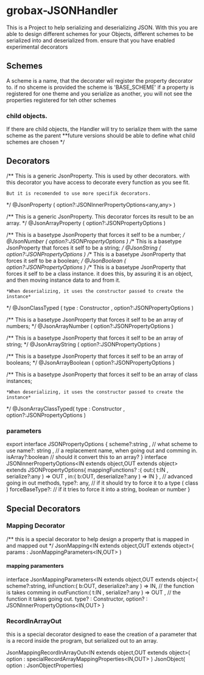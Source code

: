 # grobax-JSONHandler
This is a Project to help serializing and deserializing JSON.
With this you are able to design different schemes for your Objects, different schemes to be serialized into and deserialized from.
ensure that you have enabled experimental decorators 

## Schemes 
A scheme is a name, that the decorater wil register the property decorator to.
if no shceme is provided the scheme is 'BASE_SCHEME'
if a property is registered for one theme and you serialize as another, you will not see the properties registered for teh other schemes

### child objects.
If there are child objects, the Handler will try to serialize them with the same scheme as the parent 
**future versions should be able to define what child schemes are chosen */

## Decorators 

/**
	This is a generic JsonProperty. This is used by other decorators. 
	with this decorator you have access to decorate every function as you see fit. 

	But it is recomended to use more specifik decorators.
*/
@JsonProperty		( option?:JSONInnerPropertyOptions<any,any> )

/**
	This is a generic JsonProperty. 
	This decorator forces its result to be an array. 
*/
@JsonArrayProperty	( option?:JSONPropertyOptions )

/**
	This is a basetype JsonProperty that forces it self to be a number; 
*/
@JsonNumber			( option?:JSONPropertyOptions )
/**
	This is a basetype JsonProperty that forces it self to be a string; 
*/
@JsonString			( option?:JSONPropertyOptions )
/**
	This is a basetype JsonProperty that forces it self to be a boolean; 
*/
@JsonBoolean		( option?:JSONPropertyOptions )
/**
	This is a basetype JsonProperty that forces it self to be a class instance.
	it does this, by assuring it is an object, and then moving instance data to and from it.  


	*When deserializing, it uses the constructor passed to create the instance* 
*/
@JsonClassTyped		( type : Constructor<T> , option?:JSONPropertyOptions )



/**
	This is a basetype JsonProperty that forces it self to be  an array of numbers;
*/
@JsonArrayNumber	( option?:JSONPropertyOptions )

/**
	This is a basetype JsonProperty that forces it self to be an array of string;
*/
@JsonArrayString	( option?:JSONPropertyOptions )

/**
	This is a basetype JsonProperty that forces it self to be an array of booleans;
*/
@JsonArrayBoolean	( option?:JSONPropertyOptions )

/**
	This is a basetype JsonProperty that forces it self to be an array of class instances;

	*When deserializing, it uses the constructor passed to create the instance* 
*/
@JsonArrayClassTyped( type : Constructor<T> , option?:JSONPropertyOptions )

### parameters 

export interface JSONPropertyOptions {
	scheme?:string	, // what scheme to use 
	name?: string 	, // a replacement name, when going out and comming in. 
	isArray?:boolean  // should it convert this to an array?
}
interface JSONInnerPropertyOptions<IN extends object,OUT extends object> extends JSONPropertyOptions{
	mappingFunctions? :{ out:( t:IN , serialize?:any ) => OUT , in:( b:OUT, deserialize?:any ) => IN } , // advanced going in out methods, 
	type?: any,			// if it should try to force it to a type ( class )
	forceBaseType?:  	// if it tries to force it into a string, boolean or number
}

## Special Decorators 

### Mapping Decorator
/**
	this is a special decorator to help design a property that is mapped in and mapped out
*/
JsonMapping<IN extends object,OUT extends object>( params : JsonMappingParameters<IN,OUT> )

#### mapping paramenters
interface JsonMappingParameters<IN extends object,OUT extends object>{
	scheme?:string, 
	inFunction:( b:OUT, deserialize?:any ) => IN,	// the function is takes comming in
	outFunction:( t:IN , serialize?:any ) => OUT ,	// the function it takes going out.
	type? : Constructor<IN>,
	option? : JSONInnerPropertyOptions<IN,OUT>
}

### RecordInArrayOut
this is a special decorator designed to ease the creation of a parameter that is a record inside the program, but serialized out to an array.

JsonMappingRecordInArrayOut<IN extends object,OUT extends object>( option : specialRecordArrayMappingProperties<IN,OUT> )
JsonObject( option : JsonObjectProperties)

